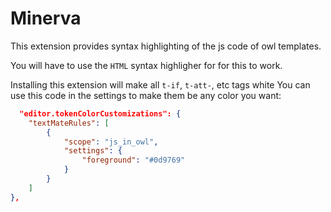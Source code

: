 # Minerva

This extension provides syntax highlighting of the js code of owl templates.

You will have to use the `HTML` syntax highligher for for this to work.


Installing this extension will make all `t-if`, `t-att-`, etc tags white
You can use this code in the settings to make them be any color you want:

```json
  "editor.tokenColorCustomizations": {
    "textMateRules": [
        {
            "scope": "js_in_owl",
            "settings": {
                "foreground": "#0d9769"
            }
        }
    ]
},
```
